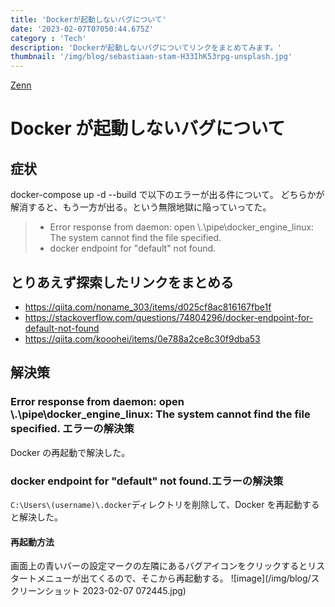 ```yaml
---
title: 'Dockerが起動しないバグについて'
date: '2023-02-07T07050:44.675Z'
category : 'Tech'
description: 'Dockerが起動しないバグについてリンクをまとめてみます。'
thumbnail: '/img/blog/sebastiaan-stam-H33IhK53rpg-unsplash.jpg'
---
```


[Zenn](https://zenn.dev/keisuke114)

# Docker が起動しないバグについて

## 症状

docker-compose up -d --build で以下のエラーが出る件について。
どちらかが解消すると、もう一方が出る。という無限地獄に陥っていってた。

> - Error response from daemon: open \\.\pipe\docker_engine_linux: The system cannot find the file specified.
> - docker endpoint for "default" not found.

## とりあえず探索したリンクをまとめる

- https://qiita.com/noname_303/items/d025cf8ac816167fbe1f
- https://stackoverflow.com/questions/74804296/docker-endpoint-for-default-not-found
- https://qiita.com/kooohei/items/0e788a2ce8c30f9dba53

## 解決策

### Error response from daemon: open \\.\pipe\docker_engine_linux: The system cannot find the file specified. エラーの解決策

Docker の再起動で解決した。

### docker endpoint for "default" not found.エラーの解決策

`C:\Users\(username)\.docker`ディレクトリを削除して、Docker を再起動すると解決した。

#### 再起動方法

画面上の青いバーの設定マークの左隣にあるバグアイコンをクリックするとリスタートメニューが出てくるので、そこから再起動する。
![image](/img/blog/スクリーンショット 2023-02-07 072445.jpg)
